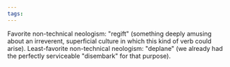 ```yaml
---
tags: 
---
```


Favorite non-technical neologism: "regift" (something deeply amusing about an irreverent, superficial culture in which this kind of verb could arise). Least-favorite non-technical neologism: "deplane" (we already had the perfectly serviceable "disembark" for that purpose).
